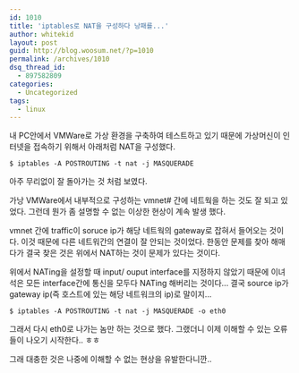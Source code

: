 ```yaml
---
id: 1010
title: 'iptables로 NAT을 구성하다 낭패를...'
author: whitekid
layout: post
guid: http://blog.woosum.net/?p=1010
permalink: /archives/1010
dsq_thread_id:
  - 897582809
categories:
  - Uncategorized
tags:
  - linux
---
```

내 PC안에서 VMWare로 가상 환경을 구축하여 테스트하고 있기 때문에 가상머신이 인터넷을 접속하기 위해서 아래처럼 NAT을 구성했다.

    $ iptables -A POSTROUTING -t nat -j MASQUERADE  

아주 무리없이 잘 돌아가는 것 처럼 보였다.

가낭 VMWare에서 내부적으로 구성하는 vmnet# 간에 네트웍을 하는 것도 잘 되고 있었다. 그런데 뭔가 좀 설명할 수 없는 이상한 현상이 계속 발생 했다.

vmnet 간에 traffic이 soruce ip가 해당 네트웍의 gateway로 잡혀서 들어오는 것이다. 이것 때문에 다른 네트워간의 연결이 잘 안되는 것이었다. 한동안 문제를 찾아 해매다가 결국 찾은 것은 위에서 NAT하는 것이 문제가 있다는 것이다.

위에서 NATing을 설정할 때 input/ ouput interface를 지정하지 않았기 때문에 이녀석은 모든 interface간에 통신을 모두다 NATing 해버리는 것이다... 결국 source ip가 gateway ip(즉 호스트에 있는 해당 네트워크의 ip)로 말이지...

    $ iptables -A POSTROUTING -t nat -j MASQUERADE -o eth0  

그래서 다시 eth0로 나가는 놈만 하는 것으로 했다. 그랬더니 이제 이해할 수 있는 오류들이 나오기 시작한다.. ㅎㅎ

그래 대충한 것은 나중에 이해할 수 없는 현상을 유발한다니깐..